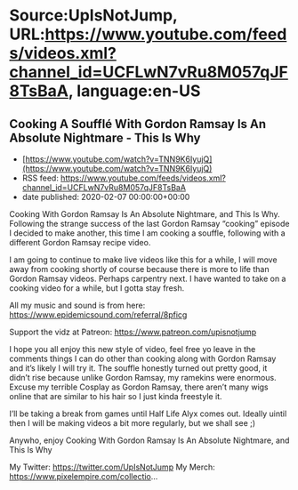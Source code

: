# Source:UpIsNotJump, URL:https://www.youtube.com/feeds/videos.xml?channel_id=UCFLwN7vRu8M057qJF8TsBaA, language:en-US

## Cooking A Soufflé With Gordon Ramsay Is An Absolute Nightmare - This Is Why
 - [https://www.youtube.com/watch?v=TNN9K6IyujQ](https://www.youtube.com/watch?v=TNN9K6IyujQ)
 - RSS feed: https://www.youtube.com/feeds/videos.xml?channel_id=UCFLwN7vRu8M057qJF8TsBaA
 - date published: 2020-02-07 00:00:00+00:00

Cooking With Gordon Ramsay Is An Absolute Nightmare, and This Is Why. Following the strange success of the last Gordon Ramsay “cooking” episode I decided to make another, this time I am cooking a souffle, following with a different Gordon Ramsay recipe video.

I am going to continue to make live videos like this for a while, I will move away from cooking shortly of course because there is more to life than Gordon Ramsay videos. Perhaps carpentry next. I have wanted to take on a cooking video for a while, but I gotta stay fresh.

All my music and sound is from here: https://www.epidemicsound.com/referral/8pficg

Support the vidz at Patreon: https://www.patreon.com/upisnotjump 

I hope you all enjoy this new style of video, feel free yo leave in the comments things I can do other than cooking along with Gordon Ramsay and it’s likely I will try it. The souffle honestly turned out pretty good, it didn’t rise because unlike Gordon Ramsay, my ramekins were enormous. 
Excuse my terrible Cosplay as Gordon Ramsay, there aren’t many wigs online that are similar to his hair so I just kinda freestyle it. 

I’ll be taking a break from games until Half Life Alyx comes out. Ideally uintil then I will be making videos a bit more regularly, but we shall see ;)

Anywho, enjoy Cooking With Gordon Ramsay Is An Absolute Nightmare, and This Is Why

My Twitter: https://twitter.com/UpIsNotJump 
My Merch: https://www.pixelempire.com/collectio...

